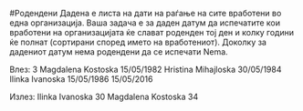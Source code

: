#Родендени
Дадена е листа на дати на раѓање на сите вработени во една организација. Ваша задача е за даден датум да испечатите кои вработени на организацијата ќе слават роденден тој ден и колку години ќе полнат (сортирани според името на вработениот). Доколку за дадениот датум нема родендени да се испечати Nema.

Влез: 
3
Magdalena Kostoska 15/05/1982
Hristina Mihajloska 30/05/1984
Ilinka Ivanoska 15/05/1986
15/05/2016

Излез:
Ilinka Ivanoska 30
Magdalena Kostoska 34

